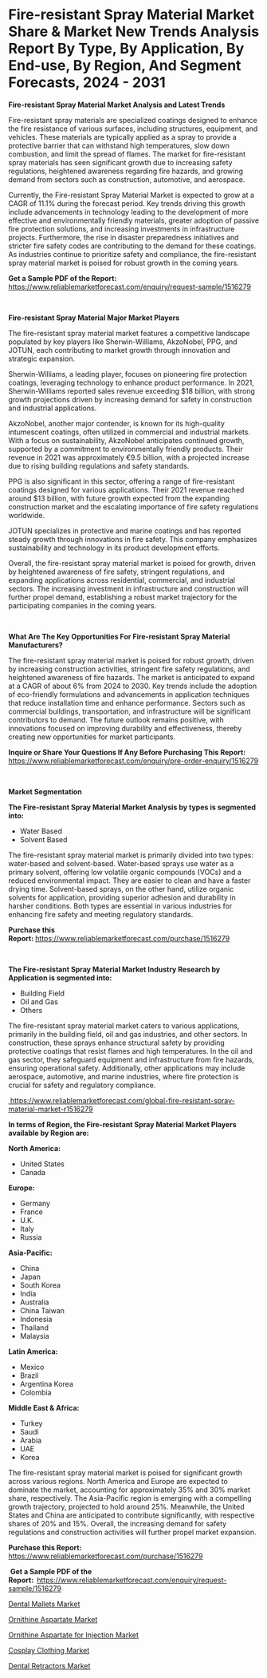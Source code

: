 <p><h1>Fire-resistant Spray Material Market Share & Market New Trends Analysis Report By Type, By Application, By End-use, By Region, And Segment Forecasts, 2024 - 2031</h1></p><p><strong>Fire-resistant Spray Material Market Analysis and Latest Trends</strong></p>
<p><p>Fire-resistant spray materials are specialized coatings designed to enhance the fire resistance of various surfaces, including structures, equipment, and vehicles. These materials are typically applied as a spray to provide a protective barrier that can withstand high temperatures, slow down combustion, and limit the spread of flames. The market for fire-resistant spray materials has seen significant growth due to increasing safety regulations, heightened awareness regarding fire hazards, and growing demand from sectors such as construction, automotive, and aerospace.</p><p>Currently, the Fire-resistant Spray Material Market is expected to grow at a CAGR of 11.1% during the forecast period. Key trends driving this growth include advancements in technology leading to the development of more effective and environmentally friendly materials, greater adoption of passive fire protection solutions, and increasing investments in infrastructure projects. Furthermore, the rise in disaster preparedness initiatives and stricter fire safety codes are contributing to the demand for these coatings. As industries continue to prioritize safety and compliance, the fire-resistant spray material market is poised for robust growth in the coming years.</p></p>
<p><strong>Get a Sample PDF of the Report:&nbsp;</strong> <a href="https://www.reliablemarketforecast.com/enquiry/request-sample/1516279?utm_campaign=1733&utm_medium=2&utm_source=Github&utm_content=ia&utm_term=27102024&utm_id=fire-resistant-spray-material">https://www.reliablemarketforecast.com/enquiry/request-sample/1516279</a></p>
<p>&nbsp;</p>
<p><strong>Fire-resistant Spray Material Major Market Players</strong></p>
<p><p>The fire-resistant spray material market features a competitive landscape populated by key players like Sherwin-Williams, AkzoNobel, PPG, and JOTUN, each contributing to market growth through innovation and strategic expansion.</p><p>Sherwin-Williams, a leading player, focuses on pioneering fire protection coatings, leveraging technology to enhance product performance. In 2021, Sherwin-Williams reported sales revenue exceeding $18 billion, with strong growth projections driven by increasing demand for safety in construction and industrial applications.</p><p>AkzoNobel, another major contender, is known for its high-quality intumescent coatings, often utilized in commercial and industrial markets. With a focus on sustainability, AkzoNobel anticipates continued growth, supported by a commitment to environmentally friendly products. Their revenue in 2021 was approximately €9.5 billion, with a projected increase due to rising building regulations and safety standards.</p><p>PPG is also significant in this sector, offering a range of fire-resistant coatings designed for various applications. Their 2021 revenue reached around $13 billion, with future growth expected from the expanding construction market and the escalating importance of fire safety regulations worldwide.</p><p>JOTUN specializes in protective and marine coatings and has reported steady growth through innovations in fire safety. This company emphasizes sustainability and technology in its product development efforts.</p><p>Overall, the fire-resistant spray material market is poised for growth, driven by heightened awareness of fire safety, stringent regulations, and expanding applications across residential, commercial, and industrial sectors. The increasing investment in infrastructure and construction will further propel demand, establishing a robust market trajectory for the participating companies in the coming years.</p></p>
<p>&nbsp;</p>
<p><strong>What Are The Key Opportunities For Fire-resistant Spray Material Manufacturers?</strong></p>
<p><p>The fire-resistant spray material market is poised for robust growth, driven by increasing construction activities, stringent fire safety regulations, and heightened awareness of fire hazards. The market is anticipated to expand at a CAGR of about 6% from 2024 to 2030. Key trends include the adoption of eco-friendly formulations and advancements in application techniques that reduce installation time and enhance performance. Sectors such as commercial buildings, transportation, and infrastructure will be significant contributors to demand. The future outlook remains positive, with innovations focused on improving durability and effectiveness, thereby creating new opportunities for market participants.</p></p>
<p><strong>Inquire or Share Your Questions If Any Before Purchasing This Report:</strong> <a href="https://www.reliablemarketforecast.com/enquiry/pre-order-enquiry/1516279?utm_campaign=1733&utm_medium=2&utm_source=Github&utm_content=ia&utm_term=27102024&utm_id=fire-resistant-spray-material">https://www.reliablemarketforecast.com/enquiry/pre-order-enquiry/1516279</a></p>
<p>&nbsp;</p>
<p><strong>Market Segmentation</strong></p>
<p><strong>The Fire-resistant Spray Material Market Analysis by types is segmented into:</strong></p>
<p><ul><li>Water Based</li><li>Solvent Based</li></ul></p>
<p><p>The fire-resistant spray material market is primarily divided into two types: water-based and solvent-based. Water-based sprays use water as a primary solvent, offering low volatile organic compounds (VOCs) and a reduced environmental impact. They are easier to clean and have a faster drying time. Solvent-based sprays, on the other hand, utilize organic solvents for application, providing superior adhesion and durability in harsher conditions. Both types are essential in various industries for enhancing fire safety and meeting regulatory standards.</p></p>
<p><strong>Purchase this Report:&nbsp;</strong><a href="https://www.reliablemarketforecast.com/purchase/1516279?utm_campaign=1733&utm_medium=2&utm_source=Github&utm_content=ia&utm_term=27102024&utm_id=fire-resistant-spray-material">https://www.reliablemarketforecast.com/purchase/1516279</a></p>
<p>&nbsp;</p>
<p><strong>The Fire-resistant Spray Material Market Industry Research by Application is segmented into:</strong></p>
<p><ul><li>Building Field</li><li>Oil and Gas</li><li>Others</li></ul></p>
<p><p>The fire-resistant spray material market caters to various applications, primarily in the building field, oil and gas industries, and other sectors. In construction, these sprays enhance structural safety by providing protective coatings that resist flames and high temperatures. In the oil and gas sector, they safeguard equipment and infrastructure from fire hazards, ensuring operational safety. Additionally, other applications may include aerospace, automotive, and marine industries, where fire protection is crucial for safety and regulatory compliance.</p></p>
<p><a href="https://www.reliablemarketforecast.com/global-fire-resistant-spray-material-market-r1516279?utm_campaign=1733&utm_medium=2&utm_source=Github&utm_content=ia&utm_term=27102024&utm_id=fire-resistant-spray-material">&nbsp;https://www.reliablemarketforecast.com/global-fire-resistant-spray-material-market-r1516279</a></p>
<p><strong>In terms of Region, the Fire-resistant Spray Material Market Players available by Region are:</strong></p>
<p>
    <p> <strong> North America: </strong>
        <ul>
            <li>United States</li>
            <li>Canada</li>
        </ul>
        </p> 
    <p> <strong> Europe: </strong>
        <ul>
            <li>Germany</li>
            <li>France</li>
            <li>U.K.</li>
            <li>Italy</li>
            <li>Russia</li>
        </ul>
        </p> 
    <p> <strong> Asia-Pacific: </strong>
        <ul>
            <li>China</li>
            <li>Japan</li>
            <li>South Korea</li>
            <li>India</li>
            <li>Australia</li>
            <li>China Taiwan</li>
            <li>Indonesia</li>
            <li>Thailand</li>
            <li>Malaysia</li>
        </ul>
        </p> 
    <p> <strong> Latin America: </strong>
        <ul>
            <li>Mexico</li>
            <li>Brazil</li>
            <li>Argentina Korea</li>
            <li>Colombia</li>
        </ul>
        </p> 
    <p> <strong> Middle East & Africa: </strong>
        <ul>
            <li>Turkey</li>
            <li>Saudi</li>
            <li>Arabia</li>
            <li>UAE</li>
            <li>Korea</li>
        </ul>
    </p>
    </p>
<p><p>The fire-resistant spray material market is poised for significant growth across various regions. North America and Europe are expected to dominate the market, accounting for approximately 35% and 30% market share, respectively. The Asia-Pacific region is emerging with a compelling growth trajectory, projected to hold around 25%. Meanwhile, the United States and China are anticipated to contribute significantly, with respective shares of 20% and 15%. Overall, the increasing demand for safety regulations and construction activities will further propel market expansion.</p></p>
<p><strong>Purchase this Report: </strong><a href="https://www.reliablemarketforecast.com/purchase/1516279?utm_campaign=1733&utm_medium=2&utm_source=Github&utm_content=ia&utm_term=27102024&utm_id=fire-resistant-spray-material">https://www.reliablemarketforecast.com/purchase/1516279</a></p>
<p>&nbsp;<strong>Get a Sample PDF of the Report:&nbsp;&nbsp;</strong><a href="https://www.reliablemarketforecast.com/enquiry/request-sample/1516279?utm_campaign=1733&utm_medium=2&utm_source=Github&utm_content=ia&utm_term=27102024&utm_id=fire-resistant-spray-material">https://www.reliablemarketforecast.com/enquiry/request-sample/1516279</a></p>
<p><strong></strong></p>
<p><p><a href="https://www.linkedin.com/pulse/dental-mallets-market2024-2031-industry-insights-investment-htt3e?trk=public_post_embed_feed-article-content&utm_campaign=1733&utm_medium=2&utm_source=Github&utm_content=ia&utm_term=27102024&utm_id=fire-resistant-spray-material">Dental Mallets Market</a></p><p><a href="https://www.linkedin.com/pulse/market-insights-global-ornithine-aspartate-forecast-innovation-evyye?trk=public_post_embed_feed-article-content&utm_campaign=1733&utm_medium=2&utm_source=Github&utm_content=ia&utm_term=27102024&utm_id=fire-resistant-spray-material">Ornithine Aspartate Market</a></p><p><a href="https://www.linkedin.com/pulse/ornithine-aspartate-injection-market-share-size-trends-industry-t6sqe?trk=public_post_embed_feed-article-content&utm_campaign=1733&utm_medium=2&utm_source=Github&utm_content=ia&utm_term=27102024&utm_id=fire-resistant-spray-material">Ornithine Aspartate for Injection Market</a></p><p><a href="https://www.linkedin.com/pulse/cosplay-clothing-market-size-share-analysis-growth-qshbe?trk=public_post_embed_feed-article-content&utm_campaign=1733&utm_medium=2&utm_source=Github&utm_content=ia&utm_term=27102024&utm_id=fire-resistant-spray-material">Cosplay Clothing Market</a></p><p><a href="https://www.linkedin.com/pulse/dental-retractors-market-size-share-trends-analysis-report-dyowe?trk=public_post_embed_feed-article-content&utm_campaign=1733&utm_medium=2&utm_source=Github&utm_content=ia&utm_term=27102024&utm_id=fire-resistant-spray-material">Dental Retractors Market</a></p></p>